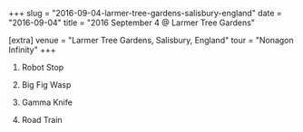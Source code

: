 +++
slug = "2016-09-04-larmer-tree-gardens-salisbury-england"
date = "2016-09-04"
title = "2016 September 4 @ Larmer Tree Gardens"

[extra]
venue = "Larmer Tree Gardens, Salisbury, England"
tour = "Nonagon Infinity"
+++


 1. Robot Stop

 2. Big Fig Wasp

 3. Gamma Knife

 4. Road Train


